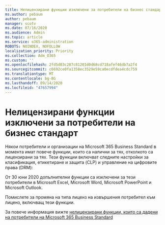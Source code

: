 ```yaml
---
title: Нелицензирани функции изключени за потребители на бизнес стандарт
ms.author: pebaum
author: pebaum
manager: scotv
ms.date: 07/16/2020
ms.audience: Admin
ms.topic: article
ms.service: o365-administration
ROBOTS: NOINDEX, NOFOLLOW
localization_priority: Priority
ms.collection: Adm_O365
ms.custom: ''
ms.openlocfilehash: 2fd5d03c287c81201d0d68cd718afef46db7a2f4
ms.sourcegitcommit: c6692ce0fa1358ec3529e59ca0ecdfdea4cdc759
ms.translationtype: MT
ms.contentlocale: bg-BG
ms.lasthandoff: 09/14/2020
ms.locfileid: "47657994"
---
```

# <a name="unlicensed-features-turned-off-for-business-standard-users"></a>Нелицензирани функции изключени за потребители на бизнес стандарт

Някои потребители и организации на Microsoft 365 Business Standard в момента имат повече функции, които са налични за тях, отколкото са лицензирани за тях. Тези функции включват следните настройки за класификация, етикетиране и защита (CLP) и управление на цифровите права (DRM):
    
От 30 юни 2020 допълнителни функции са изключени за тези потребители в Microsoft Excel, Microsoft Word, Microsoft PowerPoint и Microsoft Outlook.

Помислете за промяна на типа лиценз на извършения потребител към лиценз, включващ тези функции. 

За повече информация вижте [нелицензирани функции, които са дадени на потребители на Microsoft 365 Business Standard](https://support.microsoft.com/help/4568654/extra-features-to-be-turned-off-for-microsoft-365-business-standard?preview)